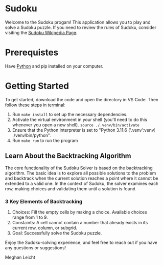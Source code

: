 # Sudoku

Welcome to the Sudoku progam! This application allows you to play and solve a Sudoku puzzle.
If you need to review the rules of Sudoku, consider visiting the [Sudoku Wikipedia Page](https://simple.wikipedia.org/wiki/Sudoku).

# Prerequistes
Have [Python](https://www.python.org/downloads/) and pip installed on your computer.

# Getting Started
To get started, download the code and open the directory in VS Code. Then follow these steps in terminal:

1. Run `make install` to set up the necessary dependencies.
2. Activate the virtual environment in your shell (you'll need to do this whenever you open a new shell).
   `source ./.venv/bin/activate`
3. Ensure that the Python interpreter is set to "Python 3.11.6 ('.venv':venv) ./venv/bin/python".
4. Run `make run` to run the program


## Learn About the Backtracking Algorithm

The core functionality of the Sudoku Solver is based on the backtracking algorithm. The basic idea is to explore all possible solutions to the problem and backtrack when the current solution reaches a point where it cannot be extended to a valid one. In the context of Sudoku, the solver examines each row, making choices and validating them until a solution is found.

### 3 Key Elements of Backtracking

1. Choices: Fill the empty cells by making a choice. Available choices range from 1 to 9.
2. Constaints: A cell cannot contain a number that already exists in its current row, column, or subgrid.
3. Goal: Successfully solve the Sudoku puzzle.

Enjoy the Sudoku-solving experience, and feel free to reach out if you have any questions or suggestions!

Meghan Leicht
